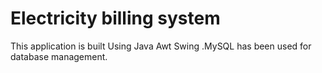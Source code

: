 # Electricity billing system
This application is built Using Java Awt Swing .MySQL has been used for database management.
